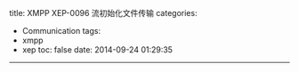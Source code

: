 title: XMPP XEP-0096 流初始化文件传输
categories:
  - Communication
tags:
  - xmpp
  - xep
toc: false
date: 2014-09-24 01:29:35
---


